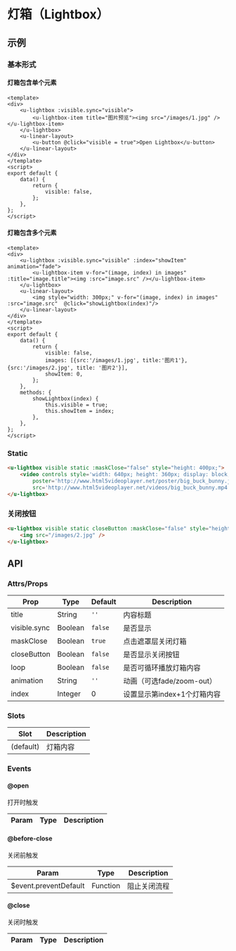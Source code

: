 # 灯箱（Lightbox）

## 示例
### 基本形式
#### 灯箱包含单个元素

``` vue
<template>
<div>
    <u-lightbox :visible.sync="visible">
        <u-lightbox-item title="图片预览"><img src="/images/1.jpg" /></u-lightbox-item>
    </u-lightbox>
    <u-linear-layout>
        <u-button @click="visible = true">Open Lightbox</u-button>
    </u-linear-layout>
</div>
</template>
<script>
export default {
    data() {
        return {
            visible: false,
        };
    },
};
</script>
```

#### 灯箱包含多个元素

``` vue
<template>
<div>
    <u-lightbox :visible.sync="visible" :index="showItem" animation="fade">
        <u-lightbox-item v-for="(image, index) in images" :title="image.title"><img :src="image.src" /></u-lightbox-item>
    </u-lightbox>
    <u-linear-layout>
        <img style="width: 300px;" v-for="(image, index) in images" :src="image.src"  @click="showLightbox(index)"/>
    </u-linear-layout>
</div>
</template>
<script>
export default {
    data() {
        return {
            visible: false,
            images: [{src:'/images/1.jpg', title:'图片1'}, {src:'/images/2.jpg', title: '图片2'}],
            showItem: 0,
        };
    },
    methods: {
        showLightbox(index) {
            this.visible = true;
            this.showItem = index;
        },
    },
};
</script>
```

### Static

``` html
<u-lightbox visible static :maskClose="false" style="height: 400px;"> 
    <video controls style='width: 640px; height: 360px; display: block;'
        poster='http://www.html5videoplayer.net/poster/big_buck_bunny.jpg'
        src='http://www.html5videoplayer.net/videos/big_buck_bunny.mp4'></video>
</u-lightbox>
```

### 关闭按钮

``` html
<u-lightbox visible static closeButton :maskClose="false" style="height: 450px;">
    <img src="/images/2.jpg" />
</u-lightbox>
```
## API

### Attrs/Props

| Prop | Type | Default | Description |
| --------- | ---- | ------- | ----------- |
| title | String | `''` | 内容标题 |
| visible.sync | Boolean | `false` | 是否显示 |
| maskClose | Boolean | `true` | 点击遮罩层关闭灯箱 |
| closeButton | Boolean | `false` | 是否显示关闭按钮 |
| loop | Boolean | `false` | 是否可循环播放灯箱内容 |
| animation | String | `''` | 动画（可选fade/zoom-out） |
| index | Integer | 0 | 设置显示第index+1个灯箱内容 |

### Slots

| Slot | Description |
| ---- | ----------- |
| (default) | 灯箱内容 |

### Events

#### @open

打开时触发

| Param | Type | Description |
| ----- | ---- | ----------- |

#### @before-close

关闭前触发

| Param | Type | Description |
| ----- | ---- | ----------- |
| $event.preventDefault | Function | 阻止关闭流程 |

#### @close

关闭时触发

| Param | Type | Description |
| ----- | ---- | ----------- |
